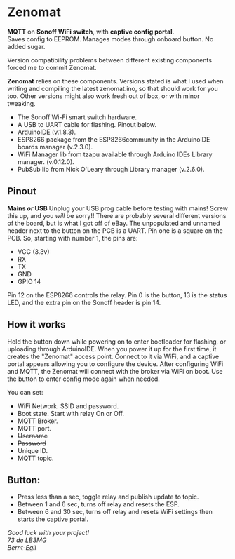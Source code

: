 # Zenomat
__MQTT__ on __Sonoff WiFi switch__, with __captive config portal__.  
Saves config to EEPROM. Manages modes through onboard button. No added sugar.  

Version compatibility problems between different existing components forced me to commit Zenomat.  

__Zenomat__ relies on these components. Versions stated is what I used when writing and compiling the latest zenomat.ino, so that should work for you too. Other versions might also work fresh out of box, or with minor tweaking.
 * The Sonoff Wi-Fi smart switch hardware.
 * A USB to UART cable for flashing. Pinout below.
 * ArduinoIDE (v.1.8.3).
 * ESP8266 package from the ESP8266community in the ArduinoIDE boards manager (v.2.3.0).
 * WiFi Manager lib from tzapu available through Arduino IDEs Library manager. (v.0.12.0).
 * PubSub lib from Nick O'Leary through Library manager (v.2.6.0).


## Pinout
__Mains *or* USB__ Unplug your USB prog cable before testing with mains! Screw this up, and you *will* be sorry!!
There are probably several different versions of the board, but is what I got off of eBay. The unpopulated and unnamed header next to the button on the PCB is a UART. Pin one is a square on the PCB. So, starting with number 1, the pins are:
 * VCC (3.3v)
 * RX
 * TX
 * GND
 * GPIO 14

Pin 12 on the ESP8266 controls the relay. Pin 0 is the button, 13 is the status LED, and the extra pin on the Sonoff header is pin 14.


## How it works
Hold the button down while powering on to enter bootloader for flashing, or uploading through ArduinoIDE. When you power it up for the first time, it creates the "Zenomat" access point. Connect to it via WiFi, and a captive portal appears allowing you to configure the device. After configuring WiFi and MQTT, the Zenomat will connect with the broker via WiFi on boot. Use the button to enter config mode again when needed.

You can set:
 * WiFi Network. SSID and password.
 * Boot state. Start with relay On or Off.
 * MQTT Broker.
 * MQTT port.
 * ~~Username~~
 * ~~Password~~
 * Unique ID.
 * MQTT topic.
 
 ## Button:
  * Press less than a sec, toggle relay and publish update to topic.
  * Between 1 and 6 sec, turns off relay and resets the ESP.
  * Between 6 and 30 sec, turns off relay and resets WiFi settings then starts the captive portal.  



*Good luck with your project!  
73 de LB3MG  
Bernt-Egil*
